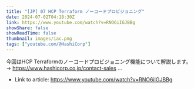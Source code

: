 ```yaml
---
title: "[JP] 07 HCP Terraform ノーコードプロビジョニング"
date: 2024-07-02T04:18:30Z
link: https://www.youtube.com/watch?v=RNO6iIGJBBg
showShare: false
showReadTime: false
thumbnail: images/iac.png
tags: ["youtube.com/@HashiCorp"]
---
```

今回はHCP Terraformのノーコードプロビジョニング機能について解説します。 → https://www.hashicorp.co.jp/contact-sales ...

- Link to article: https://www.youtube.com/watch?v=RNO6iIGJBBg